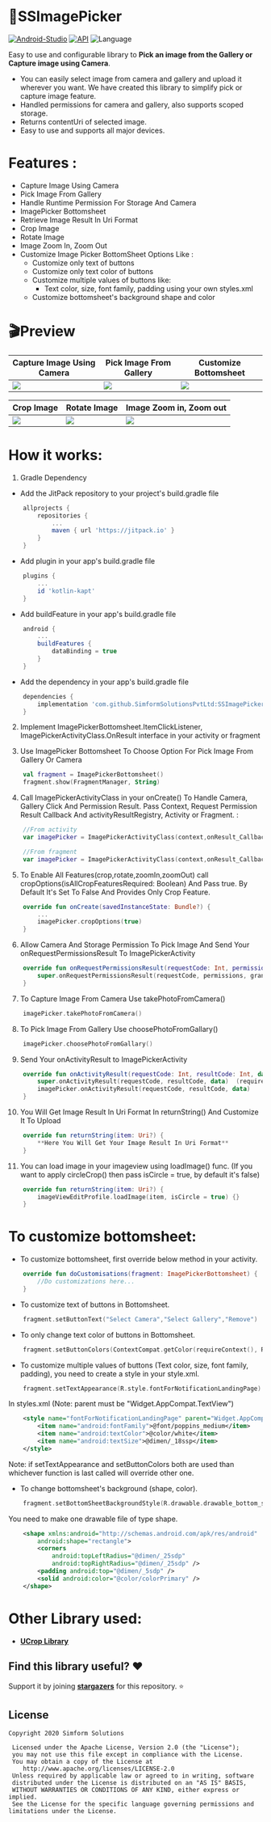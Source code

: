 # 📸SSImagePicker 

[![Android-Studio](https://img.shields.io/badge/Android%20Studio-4.0+-orange.svg?style=flat)](https://developer.android.com/studio/)
[![API](https://img.shields.io/badge/API-19%2B-brightgreen.svg?style=flat)](https://android-arsenal.com/api?level=19)
![Language](https://img.shields.io/badge/language-Kotlin-orange.svg)

Easy to use and configurable library to **Pick an image from the Gallery or Capture image using Camera**.

* You can easily select image from camera and gallery and upload it wherever you want. We have created this library to simplify pick or capture image feature.
* Handled permissions for camera and gallery, also supports scoped storage.
* Returns contentUri of selected image.
* Easy to use and supports all major devices.

# Features :

* Capture Image Using Camera
* Pick Image From Gallery
* Handle Runtime Permission For Storage And Camera
* ImagePicker Bottomsheet 
* Retrieve Image Result In Uri Format
* Crop Image
* Rotate Image
* Image Zoom In, Zoom Out
* Customize Image Picker BottomSheet Options Like :
     - Customize only text of buttons
     - Customize only text color of buttons
     - Customize multiple values of buttons like:
          - Text color, size, font family, padding using your own styles.xml
     - Customize bottomsheet's background shape and color


# 🎬Preview

| Capture Image Using Camera | Pick Image From Gallery | Customize Bottomsheet |
|--|--|--|
| ![](camera_pic.gif) | ![](gallery_pic.gif) | ![](custom_bottomsheet.gif) |

| Crop Image | Rotate Image | Image Zoom in, Zoom out |
|--|--|--|
| ![](crop_pic.gif) | ![](rotate_pic.gif) | ![](zoom_pic.gif)

# How it works:

1. Gradle Dependency

- Add the JitPack repository to your project's build.gradle file

```groovy
    allprojects {
        repositories {
            ...
    	    maven { url 'https://jitpack.io' }
        }
    }
```
- Add plugin in your app's build.gradle file

```groovy
    plugins {
        ...
        id 'kotlin-kapt'
    } 
```
- Add buildFeature in your app's build.gradle file

```groovy
    android {
        ...
        buildFeatures {
            dataBinding = true
        }
    }
```

- Add the dependency in your app's build.gradle file

```groovy
    dependencies {
        implementation 'com.github.SimformSolutionsPvtLtd:SSImagePicker:1.6'
    }
```
2. Implement ImagePickerBottomsheet.ItemClickListener, ImagePickerActivityClass.OnResult interface in your activity or fragment

3. Use ImagePicker Bottomsheet To Choose Option For Pick Image From Gallery Or Camera

```kotlin
    val fragment = ImagePickerBottomsheet()
    fragment.show(FragmentManager, String) 
```
4. Call ImagePickerActivityClass in your onCreate() To Handle Camera, Gallery Click And Permission Result. Pass Context, Request Permission Result Callback And activityResultRegistry, Activity or Fragment. :

```kotlin
    //From activity
    var imagePicker = ImagePickerActivityClass(context,onResult_Callback,activityResultRegistry,activity = this)

    //From fragment
    var imagePicker = ImagePickerActivityClass(context,onResult_Callback,activityResultRegistry,fragment = this)
```

5. To Enable All Features(crop,rotate,zoomIn,zoomOut) call cropOptions(isAllCropFeaturesRequired: Boolean) And Pass true. By Default It's Set To False And Provides Only Crop Feature.

```kotlin
    override fun onCreate(savedInstanceState: Bundle?) {
        ...
        imagePicker.cropOptions(true)
    }
```

6. Allow Camera And Storage Permission To Pick Image And Send Your onRequestPermissionsResult To ImagePickerActivity

```kotlin
    override fun onRequestPermissionsResult(requestCode: Int, permissions: Array<out String>, grantResults: IntArray) {
        super.onRequestPermissionsResult(requestCode, permissions, grantResults) (required)
    }
```
7. To Capture Image From Camera Use takePhotoFromCamera()

```kotlin
    imagePicker.takePhotoFromCamera()
```
8. To Pick Image From Gallery Use choosePhotoFromGallary()

```kotlin
    imagePicker.choosePhotoFromGallary()
```
9. Send Your onActivityResult to ImagePickerActivity

```kotlin
    override fun onActivityResult(requestCode: Int, resultCode: Int, data: Intent?) {
        super.onActivityResult(requestCode, resultCode, data)  (required)
        imagePicker.onActivityResult(requestCode, resultCode, data)
    }
```
10. You Will Get Image Result In Uri Format In returnString() And Customize It To Upload

```kotlin
    override fun returnString(item: Uri?) {
        **Here You Will Get Your Image Result In Uri Format**
    }
```
11. You can load image in your imageview using loadImage() func. (If you want to apply circleCrop() then pass isCircle = true, by default it's false)

```kotlin
    override fun returnString(item: Uri?) {
        imageViewEditProfile.loadImage(item, isCircle = true) {}
    }
```

# To customize bottomsheet:
* To customize bottomsheet, first override below method in your activity.
```kotlin
    override fun doCustomisations(fragment: ImagePickerBottomsheet) {
        //Do customizations here...
    }
```
* To customize text of buttons in Bottomsheet.
```kotlin
    fragment.setButtonText("Select Camera","Select Gallery","Remove")
```
* To only change text color of buttons in Bottomsheet.
```kotlin
    fragment.setButtonColors(ContextCompat.getColor(requireContext(), R.color.colorPrimary))
```
* To customize multiple values of buttons (Text color, size, font family, padding), you need to create a style in your style.xml.
```kotlin
    fragment.setTextAppearance(R.style.fontForNotificationLandingPage)
```
In styles.xml (Note: parent must be "Widget.AppCompat.TextView")
```xml
    <style name="fontForNotificationLandingPage" parent="Widget.AppCompat.TextView">
        <item name="android:fontFamily">@font/poppins_medium</item>
        <item name="android:textColor">@color/white</item>
        <item name="android:textSize">@dimen/_18ssp</item>
    </style>
```
Note: if setTextAppearance and setButtonColors both are used than whichever function is last called will override other one.
* To change bottomsheet's background (shape, color).
```kotlin
    fragment.setBottomSheetBackgroundStyle(R.drawable.drawable_bottom_sheet_dialog)
```
You need to make one drawable file of type shape.
```xml
    <shape xmlns:android="http://schemas.android.com/apk/res/android"
        android:shape="rectangle">
        <corners
            android:topLeftRadius="@dimen/_25sdp"
            android:topRightRadius="@dimen/_25sdp" />
        <padding android:top="@dimen/_5sdp" />
        <solid android:color="@color/colorPrimary" />
    </shape>
```
# Other Library used:
* __[UCrop Library](https://github.com/Yalantis/uCrop)__

## Find this library useful? :heart:
Support it by joining __[stargazers](https://github.com/SimformSolutionsPvtLtd/SSImagePicker/stargazers)__ for this repository. :star:

## License

```
Copyright 2020 Simform Solutions

 Licensed under the Apache License, Version 2.0 (the "License");
 you may not use this file except in compliance with the License.
 You may obtain a copy of the License at
    http://www.apache.org/licenses/LICENSE-2.0
 Unless required by applicable law or agreed to in writing, software
 distributed under the License is distributed on an "AS IS" BASIS,
 WITHOUT WARRANTIES OR CONDITIONS OF ANY KIND, either express or implied.
 See the License for the specific language governing permissions and limitations under the License.
```

